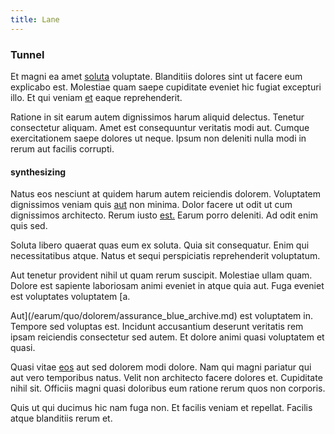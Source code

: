 ```yaml
---
title: Lane
---
```


### Tunnel

Et magni ea amet [soluta](/facere/odit/licensed_granite_salad.md) voluptate. Blanditiis dolores sint ut facere eum explicabo est. Molestiae quam saepe cupiditate eveniet hic fugiat excepturi illo. Et qui veniam [et](/quas/profit_focused.md) eaque reprehenderit.

Ratione in sit earum autem dignissimos harum aliquid delectus. Tenetur consectetur aliquam. Amet est consequuntur veritatis modi aut. Cumque exercitationem saepe dolores ut neque. Ipsum non deleniti nulla modi in rerum aut facilis corrupti.

#### synthesizing

Natus eos nesciunt at quidem harum autem reiciendis dolorem. Voluptatem dignissimos veniam quis [aut](/dolore/odio/neque/libero/xss_cyan_open_source.md) non minima. Dolor facere ut odit ut cum dignissimos architecto. Rerum iusto [est.](/dolore/odio/neque/repellat/toolset.md) Earum porro deleniti. Ad odit enim quis sed.

Soluta libero quaerat quas eum ex soluta. Quia sit consequatur. Enim qui necessitatibus atque. Natus et sequi perspiciatis reprehenderit voluptatum.

Aut tenetur provident nihil ut quam rerum suscipit. Molestiae ullam quam. Dolore est sapiente laboriosam animi eveniet in atque quia aut. Fuga eveniet est voluptates voluptatem [a.

Aut](/earum/quo/dolorem/assurance_blue_archive.md) est voluptatem in. Tempore sed voluptas est. Incidunt accusantium deserunt veritatis rem ipsam reiciendis consectetur sed autem. Et dolore animi quasi voluptatem et quasi.

Quasi vitae [eos](/facere/temporibus/consequatur/tan_handmade_ram.md) aut sed dolorem modi dolore. Nam qui magni pariatur qui aut vero temporibus natus. Velit non architecto facere dolores et. Cupiditate nihil sit. Officiis magni quasi doloribus eum ratione rerum quos non corporis.

Quis ut qui ducimus hic nam fuga non. Et facilis veniam et repellat. Facilis atque blanditiis rerum et.
